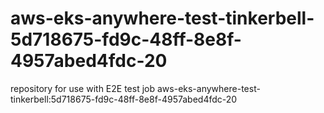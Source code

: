 # aws-eks-anywhere-test-tinkerbell-5d718675-fd9c-48ff-8e8f-4957abed4fdc-20
repository for use with E2E test job aws-eks-anywhere-test-tinkerbell:5d718675-fd9c-48ff-8e8f-4957abed4fdc-20

